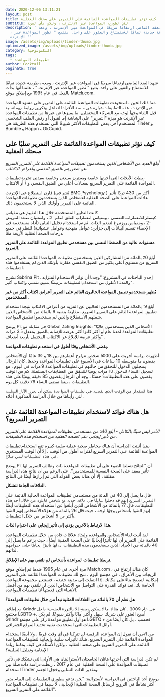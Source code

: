 ```yaml
---
date: 2020-12-06 13:11:21
layout: post
title: كيف تؤثر تطبيقات المواعدة القائمة على التمرير على صحتك العقلية
subtitle: لقد تطورت المواعدة عبر الإنترنت ، ولكن بأي ثمن؟
description: ' شهد العقد الماضي ارتفاعًا سريعًا في المواعدة عبر الإنترنت ، ومعه
  ، طريقة جديدة تمامًا للاستمتاع والعثور على واحد. بتتبع " تطور المواعدة عبر
  الإنترنت "'
image: /assets/img/uploads/tinder-thumb.jpg
optimized_image: /assets/img/uploads/tinder-thumb.jpg
category: التكنولوجيا
tags:
  - تطبيقات المواعدة
author: Cocktail
paginate: true
---
```

شهد العقد الماضي ارتفاعًا سريعًا في المواعدة عبر الإنترنت ، ومعه ، طريقة جديدة تمامًا للاستمتاع والعثور على واحد. بتتبع " تطور المواعدة عبر الإنترنت " ، علمنا أنها بدأت بالفعل في عام 1995 مع إطلاق موقع Match.com.

منذ ذلك الحين ، استحوذت تطبيقات المواعدة القائمة على التمرير على مشهد المواعدة عبر الإنترنت. هذه التطبيقات عبارة عن منصة للأفراد للتفاعل وتكوين روابط رومانسية قبل اللقاء وجهاً لوجه مع الشركاء المحتملين. ما يميزها عن غيرها من تطبيقات المواعدة عبر الإنترنت هو ميزة "التمرير" على الشاشة إما لقبول أو رفض الملف الشخصي لمستخدم آخر. بعض التطبيقات الأكثر شيوعًا التي تستخدم هذه الطريقة هي Tinder و Bumble و Happn و OkCupid.

## كيف تؤثر تطبيقات المواعدة القائمة على التمرير سلبًا على صحتك العقلية

*أبلغ العديد من الأشخاص الذين يستخدمون تطبيقات المواعدة القائمة على التمرير السريع عن شعورهم بالضيق النفسي وأعراض الاكتئاب.*

ربطت الأبحاث التي أجرتها جامعة ويسترن سيدني وجامعة سيدني تجربة تطبيقات المواعدة القائمة على التمرير السريع بمعدلات أعلى من الضيق النفسي و / أو الاكتئاب.

قارن استطلاع عبر الإنترنت (نُشر في BMC Psychology ) أكثر من 430 فردًا تأثير عادات المواعدة على الصحة العقلية للأشخاص الذين يستخدمون تطبيقات المواعدة القائمة على التمرير وأولئك الذين لا يستخدمون ذلك.

كانت التدابير المستخدمة خلال هذا التقييم هي مقياس كيسلر للاضطراب النفسي ، ومقياس اضطراب القلق العام -2 ، واستبيان صحة المريض -2 ، ومقياس روزنبرغ لتقدير الذات. ثم تم استخدام تحليل التباين (أداة مستخدمة في الإحصاء تقسم البيانات إلى جزأين: عوامل منهجية وعوامل عشوائية) للنظر في جميع درجات الصحة العقلية الأربعة معًا.

**مستويات عالية من الضغط النفسي بين مستخدمي تطبيق المواعدة القائمة على التمرير السريع.**

أبلغ 20 بالمائة من المشاركين الذين يستخدمون تطبيقات المواعدة القائمة على التمرير السريع عن مستوى أعلى بكثير من الضيق النفسي مقارنة بأولئك الذين لم يستخدموا هذه التطبيقات.

تشرح Sabrina Pit ، إحدى الباحثات في المشروع: "وجدنا أن تواتر الاستخدام المتزايد والمدة الأطول من استخدام التطبيقات مرتبطًا بضيق نفسي واكتئاب أكبر".

**يُظهر مستخدمو تطبيق المواعدة الحاليون القائم على التمرير أعراض اكتئاب أكثر من غير المستخدمين.**

أبلغ 19 بالمائة من المستخدمين الحاليين عن المزيد من أعراض الاكتئاب نتيجة استخدام تطبيق المواعدة القائم على التمرير السريع ، مقارنةً بنسبة 9 بالمائة من الأشخاص الذين شملهم الاستطلاع والذين لم يستخدموا تطبيق المواعدة.

يوضح Pit في مقابلة مع Global Dating Insights: "الأشخاص الذين يستخدمون حاليًا تطبيقات المواعدة لمدة عام أو أكثر كانوا أكثر عرضة للإصابة بالضيق بمعدل 3.5 مرات وأكثر عرضة للإبلاغ عن الاكتئاب المحتمل بأربعة أضعاف" .

**يقضي الأشخاص وقتًا أطول في استخدام تطبيقات المواعدة.**

أظهرت دراسة أجريت على 5000 شخص تتراوح أعمارهم بين 18 و 30 عامًا أن الأشخاص يقضون ما متوسطه 10 ساعات في الأسبوع على تطبيقات المواعدة وحدها. كان الرجال يسجلون الدخول للتحقق من حالتهم في تطبيقات المواعدة 9 مرات في اليوم ، مع تسجيل النساء للدخول 10 مرات يوميًا للتحقق من المطابقات المحتملة. كم من الوقت يقضون على هذه التطبيقات؟ حسنًا ، وجد أن الرجال يقضون 85 دقيقة يوميًا على هذه التطبيقات ، بينما تقضي النساء 79 دقيقة كل يوم.

هذا المقدار من الوقت الذي يقضيه في تطبيقات المواعدة يمكن أن يعزز الآثار السلبية التي رأيناها من خلال الدراسة المذكورة أعلاه.

## هل هناك فوائد لاستخدام تطبيقات المواعدة القائمة على التمرير السريع؟

*الأمر ليس سيئًا بالكامل - أبلغ 40٪ من مستخدمي تطبيقات المواعدة القائمة على التمرير عن تأثير إيجابي على الصحة العقلية من استخدام هذه التطبيقات.*

بينما أثبتت الدراسة أن هناك مخاطر صحية عقلية سلبية كبيرة تتبع استخدام تطبيقات المواعدة القائمة على التمرير السريع لفترات أطول من الوقت ، إلا أن الوقت المستغرق في هذه التطبيقات ليس ضارًا.

يوضح Pit أن "النتائج تسلط الضوء على أن تطبيقات المواعدة ذات وظائف التمرير لها تأثير معقد على الصحة النفسية للمستخدمين". على الرغم من أن نتائج هذه الدراسة مقلقة ، إلا أن هناك بعض الفوائد التي تم إبرازها أيضًا في النتائج.

**العلاقات الجادة تتشكل.**

قال ما يصل إلى 40 في المائة من مستخدمي تطبيقات المواعدة الحالية القائمة على التمرير السريع إنهم قد دخلوا سابقًا في علاقة جدية مع شخص قابلوه من خلال أحد هذه التطبيقات. قال 77 بالمائة من الأشخاص الذين أبلغوا عن استخدام هذه التطبيقات أيضًا إنهم التقوا بأشخاص وجهًا لوجه ، حيث قال 26 بالمائة من هؤلاء الأشخاص إنهم التقوا بأكثر من 5 أشخاص من خلال التطبيقات.

**هذا الارتباط بالآخرين يؤدي إلى تأثير إيجابي على احترام الذات.**

لقد أثبت لقاء الأشخاص والمواعدة وإيجاد علاقات جادة من خلال تطبيقات المواعدة القائمة على التمرير أن لها تأثيرًا إيجابيًا على الصحة العقلية أيضًا ، حيث يزعم ما يصل إلى 40 بالمائة من الأفراد الذين يستخدمون هذه التطبيقات أن لها تأثيرًا إيجابيًا على احترامهم لذاتهم.

**تربطنا تطبيقات المواعدة بأشخاص لم نلتقي بهم على الإطلاق.**

مرة أخرى في عام 1995 عندما تم إطلاق موقع Match.com ، كان هناك ارتفاع في الزيجات بين الأعراق . في مجتمع اليوم ، تتيح لك تطبيقات المواعدة القائمة على التمرير إمكانية التصفح بناءً على مكانك. إذا انتقلت إلى مدينة جديدة ، فستتغير مجموعة المواعدة الخاصة بك. تعد فوائد القدرة على التواصل مع الأشخاص الذين لن نلتقي بهم من أفضل الأشياء التي قدمتها لنا تطبيقات المواعدة.

**هل تعلم أن 70 بالمائة من العلاقات المثلية تبدأ من خلال تطبيقات المواعدة؟**

مع إطلاق Grindr في عام 2009 ، كان هناك ما لا يمكن وصفه إلا بالثورة الجنسية داخل مجتمع LGBTQ +. أصبح العثور على شريك أسهل وأكثر أمانًا وأكثر شيوعًا. لم يكن Grindr هو أول تطبيق مواعدة ركز على مجتمع LGBTQ + فحسب ، بل كان أيضًا من أوائل التطبيقات التي استخدمت تقنية تحديد الموقع الجغرافي.

من الآمن أن نقول إن المواعدة الرقمية لن تتركنا في أي وقت قريبًا ، ولا أيضًا استخدام المواعدة القائمة على التمرير السريع. هناك تأثيرات سلبية وإيجابية لتطبيقات المواعدة القائمة على التمرير السريع على صحتنا العقلية ، ولكن الأسئلة هي كيف يمكننا زيادة الإيجابية وتقليل السلبية؟

لم تكن الدراسة التي أجرتها هاتان الجامعتان الأستراليتان هي الأولى التي تشكك في تأثير تطبيقات المواعدة على الصحة العقلية. في عام 2017 ، ربطت دراسة ذات صلة بين استخدام Tinder وتقدير الذات السلبي وخجل الجسم.

يوضح أحد الباحثين في الدراسة الأسترالية: "نحن ندعو مطوري التطبيقات إلى القيام بدور أكثر نشاطًا في الترويج لرسائل الصحة العقلية الإيجابية ، لا سيما في تطبيقات المواعدة القائمة على التمرير السريع".